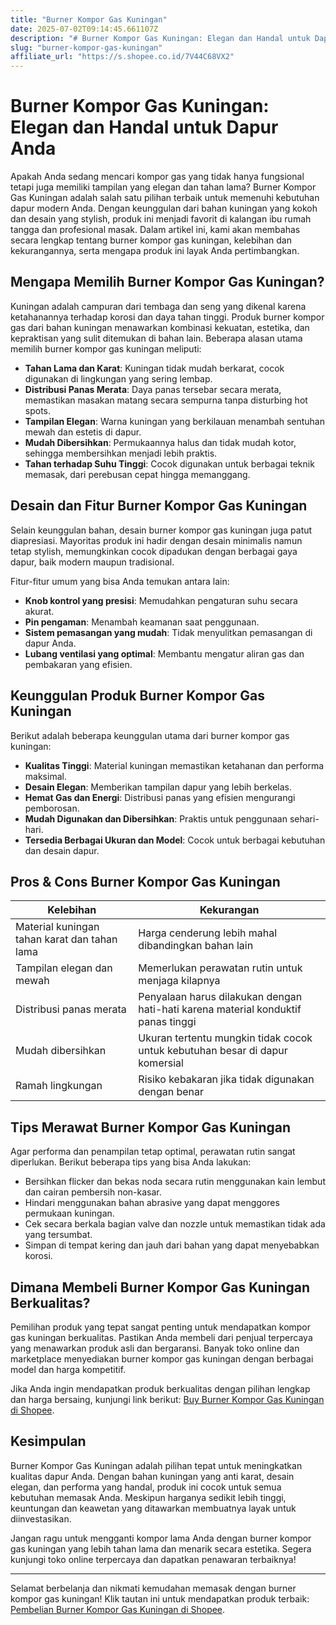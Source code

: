 ```yaml
---
title: "Burner Kompor Gas Kuningan"
date: 2025-07-02T09:14:45.661107Z
description: "# Burner Kompor Gas Kuningan: Elegan dan Handal untuk Dapur Anda..."
slug: "burner-kompor-gas-kuningan"
affiliate_url: "https://s.shopee.co.id/7V44C68VX2"
---
```

# Burner Kompor Gas Kuningan: Elegan dan Handal untuk Dapur Anda

Apakah Anda sedang mencari kompor gas yang tidak hanya fungsional tetapi juga memiliki tampilan yang elegan dan tahan lama? Burner Kompor Gas Kuningan adalah salah satu pilihan terbaik untuk memenuhi kebutuhan dapur modern Anda. Dengan keunggulan dari bahan kuningan yang kokoh dan desain yang stylish, produk ini menjadi favorit di kalangan ibu rumah tangga dan profesional masak. Dalam artikel ini, kami akan membahas secara lengkap tentang burner kompor gas kuningan, kelebihan dan kekurangannya, serta mengapa produk ini layak Anda pertimbangkan.

## Mengapa Memilih Burner Kompor Gas Kuningan?

Kuningan adalah campuran dari tembaga dan seng yang dikenal karena ketahanannya terhadap korosi dan daya tahan tinggi. Produk burner kompor gas dari bahan kuningan menawarkan kombinasi kekuatan, estetika, dan kepraktisan yang sulit ditemukan di bahan lain. Beberapa alasan utama memilih burner kompor gas kuningan meliputi:

- **Tahan Lama dan Karat**: Kuningan tidak mudah berkarat, cocok digunakan di lingkungan yang sering lembap.
- **Distribusi Panas Merata**: Daya panas tersebar secara merata, memastikan masakan matang secara sempurna tanpa disturbing hot spots.
- **Tampilan Elegan**: Warna kuningan yang berkilauan menambah sentuhan mewah dan estetis di dapur.
- **Mudah Dibersihkan**: Permukaannya halus dan tidak mudah kotor, sehingga membersihkan menjadi lebih praktis.
- **Tahan terhadap Suhu Tinggi**: Cocok digunakan untuk berbagai teknik memasak, dari perebusan cepat hingga memanggang.

## Desain dan Fitur Burner Kompor Gas Kuningan

Selain keunggulan bahan, desain burner kompor gas kuningan juga patut diapresiasi. Mayoritas produk ini hadir dengan desain minimalis namun tetap stylish, memungkinkan cocok dipadukan dengan berbagai gaya dapur, baik modern maupun tradisional.

Fitur-fitur umum yang bisa Anda temukan antara lain:
- **Knob kontrol yang presisi**: Memudahkan pengaturan suhu secara akurat.
- **Pin pengaman**: Menambah keamanan saat penggunaan.
- **Sistem pemasangan yang mudah**: Tidak menyulitkan pemasangan di dapur Anda.
- **Lubang ventilasi yang optimal**: Membantu mengatur aliran gas dan pembakaran yang efisien.

## Keunggulan Produk Burner Kompor Gas Kuningan

Berikut adalah beberapa keunggulan utama dari burner kompor gas kuningan:

- **Kualitas Tinggi**: Material kuningan memastikan ketahanan dan performa maksimal.
- **Desain Elegan**: Memberikan tampilan dapur yang lebih berkelas.
- **Hemat Gas dan Energi**: Distribusi panas yang efisien mengurangi pemborosan.
- **Mudah Digunakan dan Dibersihkan**: Praktis untuk penggunaan sehari-hari.
- **Tersedia Berbagai Ukuran dan Model**: Cocok untuk berbagai kebutuhan dan desain dapur.

## Pros & Cons Burner Kompor Gas Kuningan

| Kelebihan | Kekurangan |
|------------|-------------|
| Material kuningan tahan karat dan tahan lama | Harga cenderung lebih mahal dibandingkan bahan lain |
| Tampilan elegan dan mewah | Memerlukan perawatan rutin untuk menjaga kilapnya |
| Distribusi panas merata | Penyalaan harus dilakukan dengan hati-hati karena material konduktif panas tinggi |
| Mudah dibersihkan | Ukuran tertentu mungkin tidak cocok untuk kebutuhan besar di dapur komersial |
| Ramah lingkungan | Risiko kebakaran jika tidak digunakan dengan benar |

## Tips Merawat Burner Kompor Gas Kuningan

Agar performa dan penampilan tetap optimal, perawatan rutin sangat diperlukan. Berikut beberapa tips yang bisa Anda lakukan:

- Bersihkan flicker dan bekas noda secara rutin menggunakan kain lembut dan cairan pembersih non-kasar.
- Hindari menggunakan bahan abrasive yang dapat menggores permukaan kuningan.
- Cek secara berkala bagian valve dan nozzle untuk memastikan tidak ada yang tersumbat.
- Simpan di tempat kering dan jauh dari bahan yang dapat menyebabkan korosi.

## Dimana Membeli Burner Kompor Gas Kuningan Berkualitas?

Pemilihan produk yang tepat sangat penting untuk mendapatkan kompor gas kuningan berkualitas. Pastikan Anda membeli dari penjual terpercaya yang menawarkan produk asli dan bergaransi. Banyak toko online dan marketplace menyediakan burner kompor gas kuningan dengan berbagai model dan harga kompetitif.

Jika Anda ingin mendapatkan produk berkualitas dengan pilihan lengkap dan harga bersaing, kunjungi link berikut: [Buy Burner Kompor Gas Kuningan di Shopee](https://s.shopee.co.id/7V44C68VX2).

## Kesimpulan

Burner Kompor Gas Kuningan adalah pilihan tepat untuk meningkatkan kualitas dapur Anda. Dengan bahan kuningan yang anti karat, desain elegan, dan performa yang handal, produk ini cocok untuk semua kebutuhan memasak Anda. Meskipun harganya sedikit lebih tinggi, keuntungan dan keawetan yang ditawarkan membuatnya layak untuk diinvestasikan.

Jangan ragu untuk mengganti kompor lama Anda dengan burner kompor gas kuningan yang lebih tahan lama dan menarik secara estetika. Segera kunjungi toko online terpercaya dan dapatkan penawaran terbaiknya!

---

Selamat berbelanja dan nikmati kemudahan memasak dengan burner kompor gas kuningan! Klik tautan ini untuk mendapatkan produk terbaik: [Pembelian Burner Kompor Gas Kuningan di Shopee](https://s.shopee.co.id/7V44C68VX2).